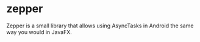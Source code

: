 zepper
======

Zepper is a small library that allows using AsyncTasks in Android the same way you would in JavaFX.
